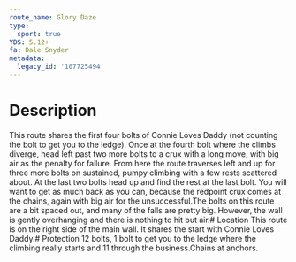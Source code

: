 ```yaml
---
route_name: Glory Daze
type:
  sport: true
YDS: 5.12+
fa: Dale Snyder
metadata:
  legacy_id: '107725494'
---
```

# Description
This route shares the first four bolts of Connie Loves Daddy (not counting the bolt to get you to the ledge).  Once at the fourth bolt where the climbs diverge, head left past two more bolts to a crux with a long move, with big air as the penalty for failure.  From here the route traverses left and up for three more bolts on sustained, pumpy climbing with a few rests scattered about.  At the last two bolts head up and find the rest at the last bolt.  You will want to get as much back as you can, because the redpoint crux comes at the chains, again with big air for the unsuccessful.The bolts on this route are a bit spaced out, and many of the falls are pretty big.  However, the wall is gently overhanging and there is nothing to hit but air.# Location
This route is on the right side of the main wall.  It shares the start with Connie Loves Daddy.# Protection
12 bolts, 1 bolt to get you to the ledge where the climbing really starts and 11 through the business.Chains at anchors.